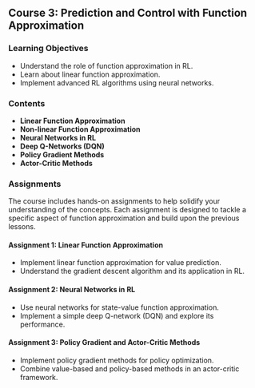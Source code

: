 ## Course 3: Prediction and Control with Function Approximation

### Learning Objectives
- Understand the role of function approximation in RL.
- Learn about linear function approximation.
- Implement advanced RL algorithms using neural networks.

### Contents
- **Linear Function Approximation**
- **Non-linear Function Approximation**
- **Neural Networks in RL**
- **Deep Q-Networks (DQN)**
- **Policy Gradient Methods**
- **Actor-Critic Methods**

### Assignments
The course includes hands-on assignments to help solidify your understanding of the concepts. Each assignment is designed to tackle a specific aspect of function approximation and build upon the previous lessons.

#### Assignment 1: Linear Function Approximation
- Implement linear function approximation for value prediction.
- Understand the gradient descent algorithm and its application in RL.

#### Assignment 2: Neural Networks in RL
- Use neural networks for state-value function approximation.
- Implement a simple deep Q-network (DQN) and explore its performance.

#### Assignment 3: Policy Gradient and Actor-Critic Methods
- Implement policy gradient methods for policy optimization.
- Combine value-based and policy-based methods in an actor-critic framework.
